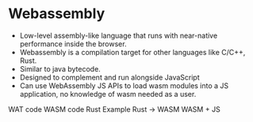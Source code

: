 Webassembly
===========

* Low-level assembly-like language that runs with near-native performance inside the browser.
* Webassembly is a compilation target for other languages like C/C++, Rust.
* Similar to java bytecode.
* Designed to complement and run alongside JavaScript
* Can use WebAssembly JS APIs to load wasm modules into a JS application, no knowledge of wasm needed as a user.

WAT code
WASM code
Rust Example
Rust -> WASM
WASM + JS
